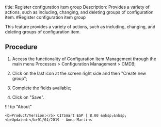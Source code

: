 title: Register configuration item group
Description: Provides a variety of actions, such as including, changing, and deleting groups of configuration item.
#Register configuration item group


This feature provides a variety of actions, such as including, changing, and
deleting groups of configuration item.

Procedure
-------------

1.  Access the functionality of Configuration Item Management through the main
    menu Processes \> Configuration Management \> CMDB;

2.  Click on the last icon at the screen right side and then "Create new group";

3.  Complete the fields available;

4.  Click on "Save".

!!! tip "About"

    <b>Product/Version:</b> CITSmart ESP | 8.00 &nbsp;&nbsp;
    <b>Updated:</b>01/04/2019 – Anna Martins

